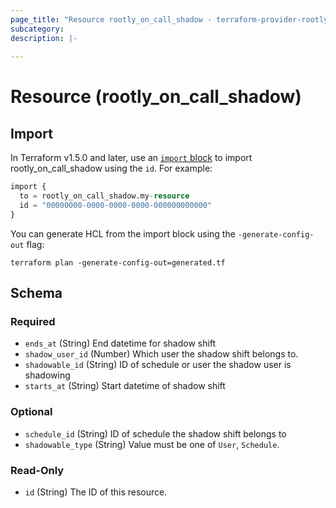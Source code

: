 ```yaml
---
page_title: "Resource rootly_on_call_shadow - terraform-provider-rootly"
subcategory:
description: |-
    
---
```


# Resource (rootly_on_call_shadow)





## Import

In Terraform v1.5.0 and later, use an [`import` block](https://developer.hashicorp.com/terraform/language/import) to import rootly_on_call_shadow using the `id`. For example:

```terraform
import {
  to = rootly_on_call_shadow.my-resource
  id = "00000000-0000-0000-0000-000000000000"
}
```

You can generate HCL from the import block using the `-generate-config-out` flag:

```console
terraform plan -generate-config-out=generated.tf
```

<!-- schema generated by tfplugindocs -->
## Schema

### Required

- `ends_at` (String) End datetime for shadow shift
- `shadow_user_id` (Number) Which user the shadow shift belongs to.
- `shadowable_id` (String) ID of schedule or user the shadow user is shadowing
- `starts_at` (String) Start datetime of shadow shift

### Optional

- `schedule_id` (String) ID of schedule the shadow shift belongs to
- `shadowable_type` (String) Value must be one of `User`, `Schedule`.

### Read-Only

- `id` (String) The ID of this resource.
